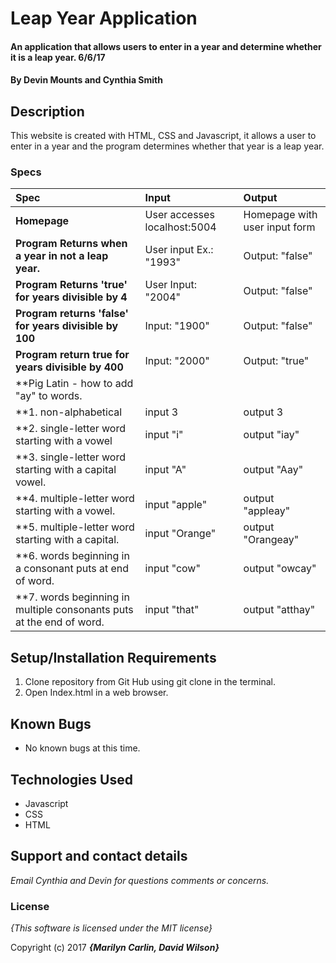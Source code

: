 # Leap Year Application

#### An application that allows users to enter in a year and determine whether it is a leap year. 6/6/17

#### By **Devin Mounts and Cynthia Smith**

## Description

This website is created with HTML, CSS and Javascript, it allows a user to enter in a year and the program determines whether that year is a leap year.


### Specs
| Spec | Input | Output |
| :-------------     | :------------- | :------------- |
| **Homepage** | User accesses localhost:5004 | Homepage with user input form |
| **Program Returns when a year in not a leap year.** | User input Ex.: "1993" | Output: "false" |
| **Program Returns 'true' for years divisible by 4**| User Input: "2004" | Output: "false" |
| **Program returns 'false' for years divisible by 100**| Input: "1900" | Output: "false" |
| **Program return true for years divisible by 400** | Input: "2000" | Output: "true" |
| **Pig Latin - how to add "ay" to words.
| **1. non-alphabetical | input 3 | output 3
| **2. single-letter word starting with a vowel | input "i" | output "iay" |
| **3. single-letter word starting with a capital vowel. | input "A" | output "Aay" |
| **4. multiple-letter word starting with a vowel. | input "apple" | output "appleay" |
| **5. multiple-letter word starting with a capital. | input "Orange" | output "Orangeay" |
| **6. words beginning in a consonant puts at end of word.  | input "cow" | output "owcay" |
| **7. words beginning in multiple consonants puts at the end of word. | input "that" | output "atthay" |

## Setup/Installation Requirements

1. Clone repository from Git Hub using git clone in the terminal.
2. Open Index.html in a web browser.

## Known Bugs
* No known bugs at this time.

## Technologies Used
* Javascript
* CSS
* HTML

## Support and contact details

_Email Cynthia and Devin for questions comments or concerns._

### License

*{This software is licensed under the MIT license}*

Copyright (c) 2017 **_{Marilyn Carlin, David Wilson}_**
